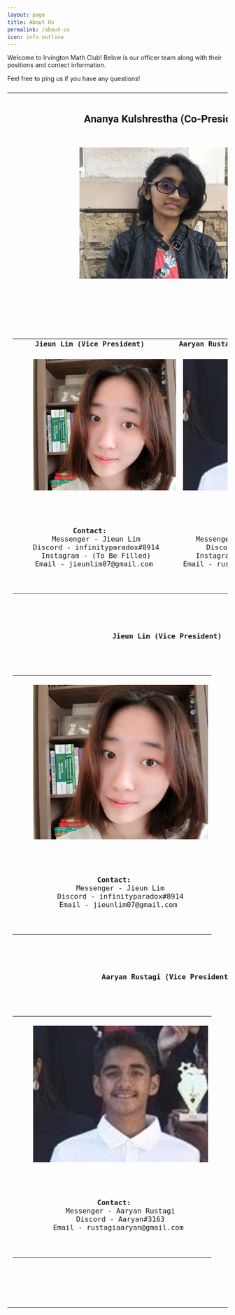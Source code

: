```yaml
---
layout: page
title: About Us
permalink: /about-us
icon: info_outline
---
```

Welcome to Irvington Math Club! Below is our officer team along with their positions and contect information.

Feel free to ping us if you have any questions!

<font size="5" face="Roboto" >
<table cellpadding="0" cellspacing="15x" border="0" width="100%" align="center">
  <tr align="center">
    <td><b> Ananya Kulshrestha (Co-President)</b></td>
    <td><b> Dhruv Gupta (Co-President)</b></td>
  </tr>
  <tr align="center">
  <td>
    <img src="./assets/images/AnanyaHeadshotIMC.JPG" alt="Ananya Kulshrestha" width="400" height="300">
  </td>
  <td>
    <img src="./assets/images/DhruvHeadshotIMC.jpeg" alt="Dhruv Gupta" width="400" height="300">
  </td>
</tr>
  <tr align="center">
   <td>
    <pre> 
    <font size="4" face="Roboto>
    Messenger - Ainu Parivar
    
    Discord - Ananya_K#9383
    
    Instagram - N/A
    
    Email - kuttyanans@gmail.com </pre>
   </td>
    <td>
    <pre> <b>Contact:</b>
    Messenger - Dhruv Gupta
    Discord - dg575#1038
    Instagram - (To Be Filled)
    Email - dhruv575@gmail.com </pre>
    </td>
  </tr>
</table>

<font size="5" face="Roboto" >
<table cellpadding="0" cellspacing="15x" border="0" width="100%" align="center">
  <tr align="center">
    <td><b> Jieun Lim (Vice President)</b></td>
    <td><b> Aaryan Rustagi (Vice President)</b></td>
  </tr>
  <tr align="center">
  <td>
    <img src="./assets/images/JieunHeadshotIMC.jpeg" alt="Jieun Lim" width="400" height="300">
  </td>
  <td>
    <img src="./assets/images/AaryanHeadshotIMC.jpeg" alt="Aaryan Rustagi" width="400" height="300">
  </td>
</tr>
  <tr align="center">
   <td>
    <pre> <b>Contact:</b>
    Messenger - Jieun Lim
    Discord - infinityparadox#8914
    Instagram - (To Be Filled)
    Email - jieunlim07@gmail.com </pre>
    </td>
    <td>
    <pre> <b>Contact:</b>
    Messenger - Aaryan Rustagi
    Discord - Aaryan#3163
    Instagram - (To Be Filled)
    Email - rustagiaaryan@gmail.com </pre>
    </td>
  </tr>
</table>  


<h4 align="center">Jieun Lim (Vice President)</h4>
<table cellpadding="0" cellspacing="15x" border="0" width="100%" align="center">
<tr align="center">
  <td>
    <img src="./assets/images/JieunHeadshotIMC.jpeg" alt="Jieun Lim" width="400">
  </td>
</tr>
  <tr align="center"><td>
    <pre> <b>Contact:</b>
    Messenger - Jieun Lim
    Discord - infinityparadox#8914
    Email - jieunlim07@gmail.com </pre>
    </td></tr>
</table>

<h4 align="center">Aaryan Rustagi (Vice President)</h4>
<table cellpadding="0" cellspacing="15x" border="0" width="100%" align="center">
<tr align="center">
  <td>
    <img src="./assets/images/AaryanHeadshotIMC.jpeg" alt="Aaryan Rustagi" width="400">
  </td>
</tr>
  <tr align="center"><td>
    <pre> <b>Contact:</b>
    Messenger - Aaryan Rustagi
    Discord - Aaryan#3163
    Email - rustagiaaryan@gmail.com </pre>
    </td></tr>
</table>
